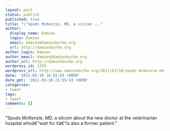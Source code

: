 ```yaml
---
layout: post
status: publish
published: true
title: "\"Spuds McKenzie, MD, a sitcom ..."
author:
  display_name: Damien
  login: Damien
  email: damien@damienburke.org
  url: http://damienburke.org
author_login: Damien
author_email: damien@damienburke.org
author_url: http://damienburke.org
wordpress_id: 1370
wordpress_url: http://www.damienburke.org/2011/03/10/spuds-mckenzie-md-a-sitcom/
date: '2011-03-10 16:55:43 +0000'
date_gmt: '2011-03-10 21:55:43 +0000'
categories:
- tweet
tags:
- tweet
comments: []
---
```

<p>"Spuds McKenzie, MD, a sitcom about the new doctor at the veterinarian hospital who&acirc;&euro;&ldquo;wait for it&acirc;&euro;&ldquo;is also a former patient."</p>
